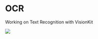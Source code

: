 # OCR
Working on Text Recognition with VisionKit

<p align="leading">
    <img src="Preview/Preview.gif">
</p>
